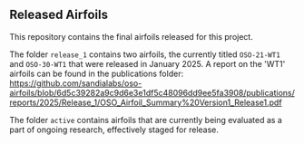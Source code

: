 Released Airfoils
-----------------

This repository contains the final airfoils released for this project.  

The folder `release_1` contains two airfoils, the currently titled `OSO-21-WT1` and `OSO-30-WT1` that were released in January 2025.  A report on the 'WT1' airfoils can be found in the publications folder: https://github.com/sandialabs/oso-airfoils/blob/6d5c39282a9c9d6e3e1df5c48096dd9ee5fa3908/publications/reports/2025/Release_1/OSO_Airfoil_Summary%20Version1_Release1.pdf

The folder `active` contains airfoils that are currently being evaluated as a part of ongoing research, effectively staged for release.
